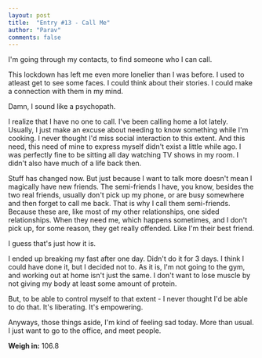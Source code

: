 ```yaml
---
layout: post
title:  "Entry #13 - Call Me"
author: "Parav"
comments: false
---
```


I'm going through my contacts, to find someone who I can call.

This lockdown has left me even more lonelier than I was before. I used to atleast get to see some faces. I could think about their stories. I could make a connection with them in my mind. 

Damn, I sound like a psychopath.

I realize that I have no one to call. I've been calling home a lot lately. Usually, I just make an excuse about needing to know something while I'm cooking. I never thought I'd miss social interaction to this extent. And this need, this need of mine to express myself didn't exist a little while ago. I was perfectly fine to be sitting all day watching TV shows in my room. I didn't also have much of a life back then.

Stuff has changed now. But just because I want to talk more doesn't mean I magically have new friends. The semi-friends I have, you know, besides the two real friends, usually don't pick up my phone, or are busy somewhere and then forget to call me back. That is why I call them semi-friends. Because these are, like most of my other relationships, one sided relationships. When they need me, which happens sometimes, and I don't pick up, for some reason, they get really offended. Like I'm their best friend.

I guess that's just how it is.

I ended up breaking my fast after one day. Didn't do it for 3 days. I think I could have done it, but I decided not to. As it is, I'm not going to the gym, and working out at home isn't just the same. I don't want to lose muscle by not giving my body at least some amount of protein. 

But, to be able to control myself to that extent - I never thought I'd be able to do that. It's liberating. It's empowering.

Anyways, those things aside, I'm kind of feeling sad today. More than usual. I just want to go to the office, and meet people.

**Weigh in:** 106.8
